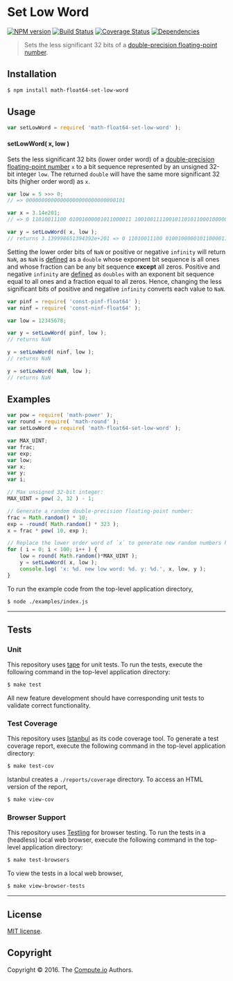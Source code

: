 Set Low Word
===
[![NPM version][npm-image]][npm-url] [![Build Status][build-image]][build-url] [![Coverage Status][coverage-image]][coverage-url] [![Dependencies][dependencies-image]][dependencies-url]

> Sets the less significant 32 bits of a [double-precision floating-point number][ieee754].


## Installation

``` bash
$ npm install math-float64-set-low-word
```


## Usage

``` javascript
var setLowWord = require( 'math-float64-set-low-word' );
```

#### setLowWord( x, low )

Sets the less significant 32 bits (lower order word) of a [double-precision floating-point number][ieee754] `x` to a bit sequence represented by an unsigned 32-bit integer `low`. The returned `double` will have the same more significant 32 bits (higher order word) as `x`.

``` javascript
var low = 5 >>> 0;
// => 00000000000000000000000000000101

var x = 3.14e201;
// => 0 11010011100 01001000001011000011 10010011110010110101100010000010

var y = setLowWord( x, low );
// returns 3.139998651394392e+201 => 0 11010011100 01001000001011000011 00000000000000000000000000000101
```

Setting the lower order bits of `NaN` or positive or negative `infinity` will return `NaN`, as `NaN` is [defined][ieee754] as a `double` whose exponent bit sequence is all ones and whose fraction can be any bit sequence __except__ all zeros. Positive and negative `infinity` are [defined][ieee754] as `doubles` with an exponent bit sequence equal to all ones and a fraction equal to all zeros. Hence, changing the less significant bits of positive and negative `infinity` converts each value to `NaN`.

``` javascript
var pinf = require( 'const-pinf-float64' );
var ninf = require( 'const-ninf-float64' );

var low = 12345678;

var y = setLowWord( pinf, low );
// returns NaN  

y = setLowWord( ninf, low );
// returns NaN

y = setLowWord( NaN, low );
// returns NaN
```


## Examples

``` javascript
var pow = require( 'math-power' );
var round = require( 'math-round' );
var setLowWord = require( 'math-float64-set-low-word' );

var MAX_UINT;
var frac;
var exp;
var low;
var x;
var y;
var i;

// Max unsigned 32-bit integer:
MAX_UINT = pow( 2, 32 ) - 1;

// Generate a random double-precision floating-point number:
frac = Math.random() * 10;
exp = -round( Math.random() * 323 );
x = frac * pow( 10, exp );

// Replace the lower order word of `x` to generate new random numbers having the same higher order word...
for ( i = 0; i < 100; i++ ) {
	low = round( Math.random()*MAX_UINT );
	y = setLowWord( x, low );
	console.log( 'x: %d. new low word: %d. y: %d.', x, low, y );
}
```

To run the example code from the top-level application directory,

``` bash
$ node ./examples/index.js
```


---
## Tests

### Unit

This repository uses [tape][tape] for unit tests. To run the tests, execute the following command in the top-level application directory:

``` bash
$ make test
```

All new feature development should have corresponding unit tests to validate correct functionality.


### Test Coverage

This repository uses [Istanbul][istanbul] as its code coverage tool. To generate a test coverage report, execute the following command in the top-level application directory:

``` bash
$ make test-cov
```

Istanbul creates a `./reports/coverage` directory. To access an HTML version of the report,

``` bash
$ make view-cov
```


### Browser Support

This repository uses [Testling][testling] for browser testing. To run the tests in a (headless) local web browser, execute the following command in the top-level application directory:

``` bash
$ make test-browsers
```

To view the tests in a local web browser,

``` bash
$ make view-browser-tests
```

<!-- [![browser support][browsers-image]][browsers-url] -->


---
## License

[MIT license](http://opensource.org/licenses/MIT).


## Copyright

Copyright &copy; 2016. The [Compute.io][compute-io] Authors.


[npm-image]: http://img.shields.io/npm/v/math-float64-set-low-word.svg
[npm-url]: https://npmjs.org/package/math-float64-set-low-word

[build-image]: http://img.shields.io/travis/math-io/float64-set-low-word/master.svg
[build-url]: https://travis-ci.org/math-io/float64-set-low-word

[coverage-image]: https://img.shields.io/codecov/c/github/math-io/float64-set-low-word/master.svg
[coverage-url]: https://codecov.io/github/math-io/float64-set-low-word?branch=master

[dependencies-image]: http://img.shields.io/david/math-io/float64-set-low-word.svg
[dependencies-url]: https://david-dm.org/math-io/float64-set-low-word

[dev-dependencies-image]: http://img.shields.io/david/dev/math-io/float64-set-low-word.svg
[dev-dependencies-url]: https://david-dm.org/dev/math-io/float64-set-low-word

[github-issues-image]: http://img.shields.io/github/issues/math-io/float64-set-low-word.svg
[github-issues-url]: https://github.com/math-io/float64-set-low-word/issues

[tape]: https://github.com/substack/tape
[istanbul]: https://github.com/gotwarlost/istanbul
[testling]: https://ci.testling.com

[compute-io]: https://github.com/compute-io/
[ieee754]: https://en.wikipedia.org/wiki/IEEE_754-1985
